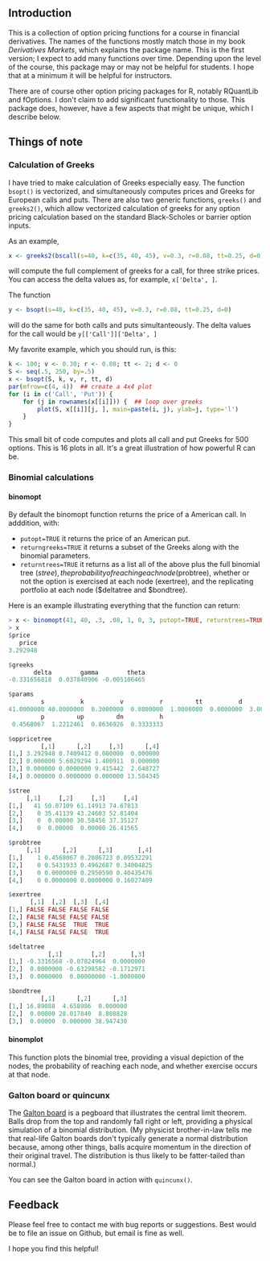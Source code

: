 
## Introduction

This is a collection of option pricing functions for a course in
financial derivatives. The names of the functions mostly match those
in my book *Derivatives Markets*, which explains the package name.
This is the first version; I expect to add many functions
over time. Depending upon the level of the course, this package may or
may not be helpful for students. I hope that at a minimum it will be
helpful for instructors.

There are of course other option pricing packages for R, notably
RQuantLib and fOptions.  I don't claim to add significant
functionality to those. This package does, however, have a few aspects
that might be unique, which I describe below.

## Things of note

### Calculation of Greeks

I have tried to make calculation of Greeks especially easy. The
function `bsopt()` is vectorized, and simultaneously computes prices
and Greeks for European calls and puts. There are also two generic
functions, `greeks()` and `greeks2()`, which allow vectorized
calculation of greeks for any option pricing calculation based on the
standard Black-Scholes or barrier option inputs.

As an example,

```r
x <- greeks2(bscall(s=40, k=c(35, 40, 45), v=0.3, r=0.08, tt=0.25, d=0))
```

will compute the full complement of greeks for a call, for three
strike prices. You can access the delta values as, for example,
`x['Delta', ]`.


The function
```r
y <- bsopt(s=40, k=c(35, 40, 45), v=0.3, r=0.08, tt=0.25, d=0)
```

will do the same for both calls and puts simultanteously. The delta
values for the call would be `y[['Call']]['Delta', ]`

My favorite example, which you should run, is this:

```r
k <- 100; v <- 0.30; r <- 0.08; tt <- 2; d <- 0
S <- seq(.5, 250, by=.5)
x <- bsopt(S, k, v, r, tt, d)
par(mfrow=c(4, 4))  ## create a 4x4 plot
for (i in c('Call', 'Put')) {
    for (j in rownames(x[[i]])) {  ## loop over greeks
        plot(S, x[[i]][j, ], main=paste(i, j), ylab=j, type='l')
    }
}
```

This small bit of code computes and plots all call and put Greeks for
500 options. This is 16 plots in all.  It's a great illustration of how powerful R can be.

### Binomial calculations

#### binomopt

By default the binomopt function returns the price of a American
call. In adddition, with:
* `putopt=TRUE` it returns the price of an American
put.
*  `returngreeks=TRUE` it returns a subset of the Greeks
along with the binomial parameters.
* `returntrees=TRUE` it returns as a list all of the above plus the
  full binomial tree ($stree), the probability of reaching each node
  ($probtree), whether or not the option is exercised at each node
  (exertree), and the replicating portfolio at each node ($deltatree
  and $bondtree).

Here is an example illustrating everything that the function can return:
```r
> x <- binomopt(41, 40, .3, .08, 1, 0, 3, putopt=TRUE, returntrees=TRUE)
> x
$price
   price 
3.292948 

$greeks
       delta        gamma        theta 
-0.331656818  0.037840906 -0.005106465 

$params
         s          k          v          r         tt          d      nstep 
41.0000000 40.0000000  0.3000000  0.0800000  1.0000000  0.0000000  3.0000000 
         p         up         dn          h 
 0.4568067  1.2212461  0.8636926  0.3333333 

$oppricetree
         [,1]      [,2]     [,3]      [,4]
[1,] 3.292948 0.7409412 0.000000  0.000000
[2,] 0.000000 5.6029294 1.400911  0.000000
[3,] 0.000000 0.0000000 9.415442  2.648727
[4,] 0.000000 0.0000000 0.000000 13.584345

$stree
     [,1]     [,2]     [,3]     [,4]
[1,]   41 50.07109 61.14913 74.67813
[2,]    0 35.41139 43.24603 52.81404
[3,]    0  0.00000 30.58456 37.35127
[4,]    0  0.00000  0.00000 26.41565

$probtree
     [,1]      [,2]      [,3]       [,4]
[1,]    1 0.4568067 0.2086723 0.09532291
[2,]    0 0.5431933 0.4962687 0.34004825
[3,]    0 0.0000000 0.2950590 0.40435476
[4,]    0 0.0000000 0.0000000 0.16027409

$exertree
      [,1]  [,2]  [,3]  [,4]
[1,] FALSE FALSE FALSE FALSE
[2,] FALSE FALSE FALSE FALSE
[3,] FALSE FALSE  TRUE  TRUE
[4,] FALSE FALSE FALSE  TRUE

$deltatree
           [,1]        [,2]       [,3]
[1,] -0.3316568 -0.07824964  0.0000000
[2,]  0.0000000 -0.63298582 -0.1712971
[3,]  0.0000000  0.00000000 -1.0000000

$bondtree
         [,1]      [,2]      [,3]
[1,] 16.89088  4.658986  0.000000
[2,]  0.00000 28.017840  8.808828
[3,]  0.00000  0.000000 38.947430
```

#### binomplot

This function plots the binomial tree, providing a visual depiction of
the nodes, the probability of reaching each node, and whether exercise
occurs at that node.

### Galton board or quincunx

The [Galton board](http://mathworld.wolfram.com/GaltonBoard.html) is a
pegboard that illustrates the central limit theorem. Balls drop from
the top and randomly fall right or left, providing a physical
simulation of a binomial
distribution. (My physicist brother-in-law tells me that real-life Galton boards don't typically generate a normal distribution because, among other things, balls acquire momentum in the direction of their original travel. The distribution is thus likely to be fatter-tailed than normal.)

You can see the Galton board in action with `quincunx()`.

## Feedback

Please feel free to contact me with bug reports or suggestions. Best
would be to file an issue on Github, but email is fine as well.

I hope you find this helpful!

